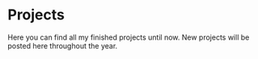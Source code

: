 # Projects
Here you can find all my finished projects until now. New projects will be posted here throughout the year.
